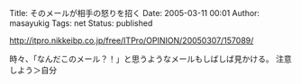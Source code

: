 Title: そのメールが相手の怒りを招く
Date: 2005-03-11 00:01
Author: masayukig
Tags: net
Status: published

<http://itpro.nikkeibp.co.jp/free/ITPro/OPINION/20050307/157089/>

時々、「なんだこのメール？！」と思うようなメールもしばしば見かける。
注意しよう＞自分

